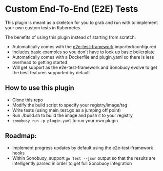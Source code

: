 # Custom End-To-End (E2E) Tests

This plugin is meant as a skeleton for you to grab and run with to implement your
own custom tests in Kubernetes.

The benefits of using this plugin instead of starting from scratch:
 - Automatically comes with the [e2e-test-framework](https://github.com/kubernetes-sigs/e2e-framework) imported/configured
 - Includes basic examples so you don't have to look up basic boilerplate
 - Automatically comes with a Dockerfile and plugin.yaml so there is less overhead to getting started
 - Will get support as the e2e-test-framework and Sonobuoy evolve to get the best features supported by default

## How to use this plugin

- Clone this repo
- Modify the build script to specify your registry/image/tag
- Write tests (using main_test.go as a jumping off point)
- Run ./build.sh to build the image and push it to your registry
- `sonobuoy run -p plugin.yaml` to run your own plugin

## Roadmap:
 - Implement progress updates by default using the e2e-test-framework hooks
 - Within Sonobuoy, support `go test --json` output so that the results are intelligently parsed in order to get full Sonobuoy integration